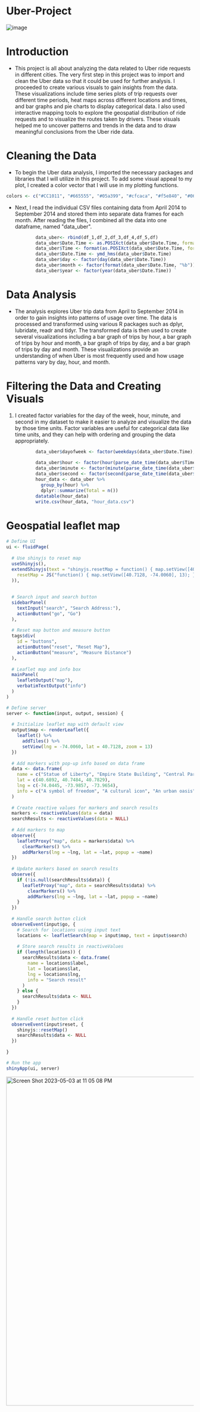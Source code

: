 # Uber-Project

![image](https://user-images.githubusercontent.com/118494123/236112331-a23650fe-98e4-4f77-a798-e15c3d5df1d5.png)


# Introduction

- This project is all about analyzing the data related to Uber ride requests in different cities. The very first step in this project was to import and clean the Uber data so that it could be used for further analysis. I proceeded to create various visuals to gain insights from the data. These visualizations include time series plots of trip requests over different time periods, heat maps across different locations and times, and bar graphs and pie charts to display categorical data. I also used interactive mapping tools to explore the geospatial distribution of ride requests and to visualize the routes taken by drivers. These visuals helped me to uncover patterns and trends in the data and to draw meaningful conclusions from the Uber ride data.


# Cleaning the Data

- To begin the Uber data analysis, I imported the necessary packages and libraries that I will utilize in this project. To add some visual appeal to my plot, I created a color vector that I will use in my plotting functions.

```r
colors <- c("#CC1011", "#665555", "#05a399", "#cfcaca", "#f5e840", "#0683c9", "#e075b0")
```

- Next, I read the individual CSV files containing data from April 2014 to September 2014 and stored them into separate data frames for each month. After reading the files, I combined all the data into one dataframe, named "data_uber".

```r
           data_uber<- rbind(df_1,df_2,df_3,df_4,df_5,df)
           data_uber$Date.Time <- as.POSIXct(data_uber$Date.Time, format = "%m/%d/%Y %H:%M:%S")
           data_uber$Time <- format(as.POSIXct(data_uber$Date.Time, format = "%m/%d/%Y %H:%M:%S"), format="%H:%M:%S")
           data_uber$Date.Time <- ymd_hms(data_uber$Date.Time)
           data_uber$day <- factor(day(data_uber$Date.Time))
           data_uber$month <- factor(format(data_uber$Date.Time, "%b"))
           data_uber$year <- factor(year(data_uber$Date.Time)) `
```

# Data Analysis 

- The analysis explores Uber trip data from April to September 2014 in order to gain insights into patterns of usage over time. The data is processed and transformed using various R packages such as dplyr, lubridate, readr and tidyr. The transformed data is then used to create several visualizations including a bar graph of trips by hour, a bar graph of trips by hour and month, a bar graph of trips by day, and a bar graph of trips by day and month. These visualizations provide an understanding of when Uber is most frequently used and how usage patterns vary by day, hour, and month.

# Filtering the Data and Creating Visuals

1. I created factor variables for the day of the week, hour, minute, and second in my dataset to make it easier to analyze and visualize the data by those time units. Factor variables are useful for categorical data like time units, and they can help with ordering and grouping the data appropriately.


```r                      
           data_uber$dayofweek <- factor(weekdays(data_uber$Date.Time), levels = c("Sunday", "Monday", "Tuesday", "Wednesday", "Thursday", "Friday", "Saturday"))
           
           data_uber$hour <- factor(hour(parse_date_time(data_uber$Time, orders = "HM:S")))
           data_uber$minute <- factor(minute(parse_date_time(data_uber$Time, orders = "HM:S")))
           data_uber$second <- factor(second(parse_date_time(data_uber$Time, orders = "HM:S")))
           hour_data <- data_uber %>%
             group_by(hour) %>%
             dplyr::summarize(Total = n()) 
           datatable(hour_data)
           write.csv(hour_data, "hour_data.csv")
 ```          

# Geospatial leaflet map

```r
# Define UI
ui <- fluidPage(
  
  # Use shinyjs to reset map
  useShinyjs(),
  extendShinyjs(text = "shinyjs.resetMap = function() { map.setView([40.7128, -74.0060], 13); }", functions = list(
    resetMap = JS("function() { map.setView([40.7128, -74.0060], 13); }")
  )),
  
  
  # Search input and search button
  sidebarPanel(
    textInput("search", "Search Address:"),
    actionButton("go", "Go")
  ),
  
  # Reset map button and measure button
  tags$div(
    id = "buttons",
    actionButton("reset", "Reset Map"),
    actionButton("measure", "Measure Distance")
  ),
  
  # Leaflet map and info box
  mainPanel(
    leafletOutput("map"),
    verbatimTextOutput("info")
  )
)

# Define server
server <- function(input, output, session) {
  
  # Initialize leaflet map with default view
  output$map <- renderLeaflet({
    leaflet() %>%
      addTiles() %>%
      setView(lng = -74.0060, lat = 40.7128, zoom = 13)
  })
  
  # Add markers with pop-up info based on data frame
  data <- data.frame(
    name = c("Statue of Liberty", "Empire State Building", "Central Park"),
    lat = c(40.6892, 40.7484, 40.7829),
    lng = c(-74.0445, -73.9857, -73.9654),
    info = c("A symbol of freedom", "A cultural icon", "An urban oasis")
  )
  
  # Create reactive values for markers and search results
  markers <- reactiveValues(data = data)
  searchResults <- reactiveValues(data = NULL)
  
  # Add markers to map
  observe({
    leafletProxy("map", data = markers$data) %>%
      clearMarkers() %>%
      addMarkers(lng = ~lng, lat = ~lat, popup = ~name)
  })
  
  # Update markers based on search results
  observe({
    if (!is.null(searchResults$data)) {
      leafletProxy("map", data = searchResults$data) %>%
        clearMarkers() %>%
        addMarkers(lng = ~lng, lat = ~lat, popup = ~name)
    }
  })
  
  # Handle search button click
  observeEvent(input$go, {
    # Search for locations using input text
    locations <- leafletSearch(map = input$map, text = input$search)
    
    # Store search results in reactiveValues
    if (length(locations)) {
      searchResults$data <- data.frame(
        name = locations$label,
        lat = locations$lat,
        lng = locations$lng,
        info = "Search result"
      )
    } else {
      searchResults$data <- NULL
    }
  })
  
  # Handle reset button click
  observeEvent(input$reset, {
    shinyjs::resetMap()
    searchResults$data <- NULL
  })
  
}

# Run the app
shinyApp(ui, server)

```

<img width="881" alt="Screen Shot 2023-05-03 at 11 05 08 PM" src="https://user-images.githubusercontent.com/118494123/236110595-0546edf0-2ba4-4038-a617-d0ec4f079795.png">

